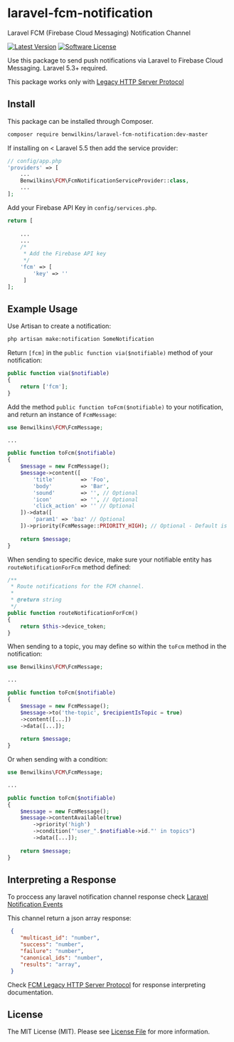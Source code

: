 # laravel-fcm-notification
Laravel FCM (Firebase Cloud Messaging) Notification Channel

[![Latest Version](https://img.shields.io/github/release/benwilkins/laravel-fcm-notification.svg?style=flat-square)](https://github.com/benwilkins/laravel-fcm-notification/releases)
[![Software License](https://img.shields.io/badge/license-MIT-brightgreen.svg?style=flat-square)](LICENSE.md)

Use this package to send push notifications via Laravel to Firebase Cloud Messaging. Laravel 5.3+ required.

This package works only with [Legacy HTTP Server Protocol](https://firebase.google.com/docs/cloud-messaging/http-server-ref)

## Install

This package can be installed through Composer.

``` bash
composer require benwilkins/laravel-fcm-notification:dev-master
```

If installing on < Laravel 5.5 then add the service provider:

```php
// config/app.php
'providers' => [
    ...
    Benwilkins\FCM\FcmNotificationServiceProvider::class,
    ...
];
```

Add your Firebase API Key in `config/services.php`.

```php
return [
   
    ...
    ...
    /*
     * Add the Firebase API key
     */
    'fcm' => [
        'key' => ''
     ]
];
```

## Example Usage

Use Artisan to create a notification:

```bash
php artisan make:notification SomeNotification
```

Return `[fcm]` in the `public function via($notifiable)` method of your notification:

```php
public function via($notifiable)
{
    return ['fcm'];
}
```

Add the method `public function toFcm($notifiable)` to your notification, and return an instance of `FcmMessage`: 

```php
use Benwilkins\FCM\FcmMessage;

...

public function toFcm($notifiable) 
{
    $message = new FcmMessage();
    $message->content([
        'title'        => 'Foo', 
        'body'         => 'Bar', 
        'sound'        => '', // Optional 
        'icon'         => '', // Optional
        'click_action' => '' // Optional
    ])->data([
        'param1' => 'baz' // Optional
    ])->priority(FcmMessage::PRIORITY_HIGH); // Optional - Default is 'normal'.
    
    return $message;
}
```

When sending to specific device, make sure your notifiable entity has `routeNotificationForFcm` method defined: 

```php
/**
 * Route notifications for the FCM channel.
 *
 * @return string
 */
public function routeNotificationForFcm()
{
    return $this->device_token;
}
```

When sending to a topic, you may define so within the `toFcm` method in the notification:

```php
use Benwilkins\FCM\FcmMessage;

...

public function toFcm($notifiable) 
{
    $message = new FcmMessage();
    $message->to('the-topic', $recipientIsTopic = true)
    ->content([...])
    ->data([...]);
    
    return $message;
}
```

Or when sending with a condition:

```php
use Benwilkins\FCM\FcmMessage;

...

public function toFcm($notifiable) 
{
    $message = new FcmMessage();
    $message->contentAvailable(true)
        ->priority('high')
        ->condition("'user_".$notifiable->id."' in topics")
        ->data([...]);
    
    return $message;
}
```

## Interpreting a Response

To proccess any laravel notification channel response check [Laravel Notification Events](https://laravel.com/docs/5.5/notifications#notification-events)

This channel return a json array response: 
```json
 {
    "multicast_id": "number",
    "success": "number",
    "failure": "number",
    "canonical_ids": "number",
    "results": "array",
 }
```

Check [FCM Legacy HTTP Server Protocol](https://firebase.google.com/docs/cloud-messaging/http-server-ref#interpret-downstream) 
for response interpreting documentation.

## License

The MIT License (MIT). Please see [License File](LICENSE) for more information.

